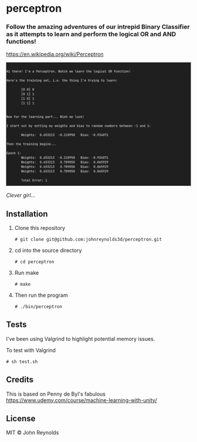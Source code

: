 # perceptron

### Follow the amazing adventures of our intrepid Binary Classifier as it attempts to learn and perform the logical OR and AND functions!

https://en.wikipedia.org/wiki/Perceptron

![Screenshot](/img/perceptron.webp?raw=true "")

*Clever girl...*

## Installation

  1. Clone this repository
     ```
     # git clone git@github.com:johnreynolds3d/perceptron.git
     ```
  2. cd into the source directory
     ```
     # cd perceptron
     ```
  3. Run make 
     ```
     # make 
     ```
  4. Then run the program
     ```
     # ./bin/perceptron
     ```

## Tests

I've been using Valgrind to highlight potential memory issues. 

To test with Valgrind
```
# sh test.sh
```

## Credits

This is based on Penny de Byl's fabulous https://www.udemy.com/course/machine-learning-with-unity/

## License

MIT &copy; John Reynolds
